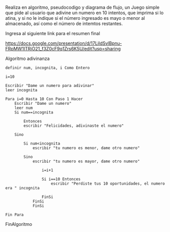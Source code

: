 Realiza en algoritmo, pseudocodigo y diagrama de flujo, un Juego simple que pide al usuario que adivine un numero en 10 intentos, que imprima si lo atina, y si no le indique si el número ingresado es mayo o menor al almacenado, así como el número de intemtos restantes.


Ingresa al siguiente link para el resumen final

https://docs.google.com/presentation/d/17LildSvlBpnu-FRpMW1ITRiO21_f3Z0cF9q1Zrs6K5U/edit?usp=sharing


Algoritmo adivinanza
	
	
	definir num, incognita, i Como Entero
	
	i=10
	
	Escribir "Dame un numero para adivinar"
	leer incognita
	
	Para i=0 Hasta 10 Con Paso 1 Hacer
		Escribir "Dame un numero"
		leer num
		Si num==incognita
			
			Entonces
			escribir "Felicidades, adivinaste el numero"
			
		Sino
			
			Si num<incognita
				escribir "tu numero es menor, dame otro numero"
				
			Sino 
				escribir "tu numero es mayor, dame otro numero"
					
					i=i+1
					
					Si i==10 Entonces
						escribir "Perdiste tus 10 oportunidades, el numero era " incognita
						
					FinSi
				FinSi
				FinSi
				
	Fin Para
FinAlgoritmo
